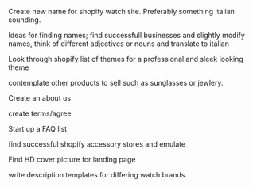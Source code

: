 Create new name for shopify watch site. Preferably something italian sounding. 

Ideas for finding names; find successfull businesses and slightly modify names, think of different adjectives or nouns and translate to italian

Look through shopify list of themes for a professional and sleek looking theme

contemplate other products to sell such as sunglasses or jewlery.

Create an about us

create terms/agree

Start up a FAQ list

find successful shopify accessory stores and emulate

Find HD cover picture for landing page

write description templates for differing watch brands.

